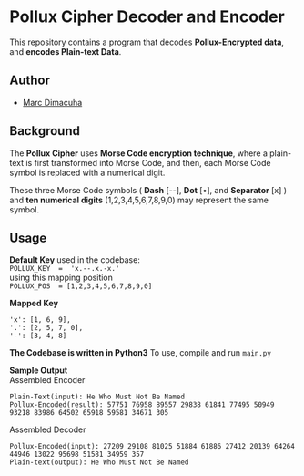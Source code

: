 #	Pollux Cipher Decoder and Encoder
This repository contains a program that decodes **Pollux-Encrypted data**, and **encodes Plain-text Data**.

##	Author
- [Marc Dimacuha](https://github.com/dimacuhamarc)

## Background
  
The **Pollux Cipher** uses **Morse Code encryption technique**, where a plain-text is first transformed into Morse Code, and then, each Morse Code symbol is replaced with a numerical digit. 

These three Morse Code symbols ( **Dash** [--], **Dot** [•], and **Separator** [x] ) and **ten numerical digits** (1,2,3,4,5,6,7,8,9,0) may represent the same symbol.

##	Usage
**Default Key** used in the codebase:\
``POLLUX_KEY  =  'x.--.x.-x.'``\
using this mapping position\
``POLLUX_POS  = [1,2,3,4,5,6,7,8,9,0]``

**Mapped Key**
```
'x': [1, 6, 9], 
'.': [2, 5, 7, 0], 
'-': [3, 4, 8]
```

**The Codebase is written in Python3**
To use, compile and run ``main.py``

**Sample Output**\
Assembled Encoder
```
Plain-Text(input): He Who Must Not Be Named
Pollux-Encoded(result): 57751 76958 89557 29838 61841 77495 50949 93218 83986 64502 65918 59581 34671 305
```
Assembled Decoder
```
Pollux-Encoded(input): 27209 29108 81025 51884 61886 27412 20139 64264 44946 13022 95698 51581 34959 357
Plain-text(output): He Who Must Not Be Named
```
